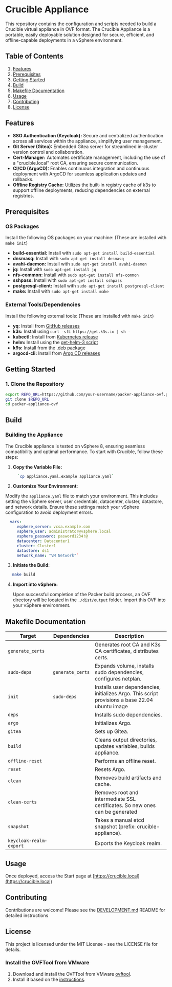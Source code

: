 # Crucible Appliance

This repository contains the configuration and scripts needed to build a Crucible virtual appliance in OVF format. The Crucible Appliance is a portable, easily deployable solution designed for secure, efficient, and offline-capable deployments in a vSphere environment.

## Table of Contents

1. [Features](#features)
2. [Prerequisites](#prerequisites)
3. [Getting Started](#getting-started)
4. [Build](#build)
5. [Makefile Documentation](#makefile-documentation)
6. [Usage](#usage)
7. [Contributing](#contributing)
8. [License](#license)

## Features

- **SSO Authentication (Keycloak):** Secure and centralized authentication across all services within the appliance, simplifying user management.
- **Git Server (Gitea):** Embedded Gitea server for streamlined in-cluster version control and collaboration.
- **Cert-Manager:** Automates certificate management, including the use of a "crucible.local" root CA, ensuring secure communication.
- **CI/CD (ArgoCD):** Enables continuous integration and continuous deployment with ArgoCD for seamless application updates and rollbacks.
- **Offline Registry Cache:** Utilizes the built-in registry cache of k3s to support offline deployments, reducing dependencies on external registries.

## Prerequisites

### OS Packages

Install the following OS packages on your machine: (These are installed with `make init`)

- **build-essential:** Install with `sudo apt-get install build-essential`
- **dnsmasq:** Install with `sudo apt-get install dnsmasq`
- **avahi-daemon:** Install with `sudo apt-get install avahi-daemon`
- **jq:** Install with `sudo apt-get install jq`
- **nfs-common:** Install with `sudo apt-get install nfs-common`
- **sshpass:** Install with `sudo apt-get install sshpass`
- **postgresql-client:** Install with `sudo apt-get install postgresql-client`
- **make:** Install with `sudo apt-get install make`

### External Tools/Dependencies

Install the following external tools: (These are installed with `make init`)

- **yq:** Install from [GitHub releases](https://github.com/mikefarah/yq/releases)
- **k3s:** Install using `curl -sfL https://get.k3s.io | sh -`
- **kubectl:** Install from [Kubernetes release](https://kubernetes.io/docs/tasks/tools/install-kubectl/)
- **helm:** Install using the [get-helm-3 script](https://helm.sh/docs/intro/install/)
- **k9s:** Install from the [.deb package](https://github.com/derailed/k9s/releases)
- **argocd-cli:** Install from [Argo CD releases](https://argo-cd.readthedocs.io/en/stable/cli_installation/)

## Getting Started

### 1. Clone the Repository

```bash
export REPO_URL=https://github.com/your-username/packer-appliance-ovf.git
git clone $REPO_URL
cd packer-appliance-ovf
```

## Build

### Building the Appliance

The Crucible appliance is tested on vSphere 8, ensuring seamless compatibility and optimal performance. To start with Crucible, follow these steps:

1.  **Copy the Variable File:**

    ```bash
      `cp appliance.yaml.example appliance.yaml`
    ```


2.  **Customize Your Environment:**

 Modify the `appliance.yaml` file to match your environment. This includes setting the vSphere server, user credentials, datacenter, cluster, datastore, and network details. Ensure these settings match your vSphere configuration to avoid deployment errors.

 ```yaml
   vars:
      vsphere_server: vcsa.example.com
      vsphere_user: administrator@vsphere.local
      vsphere_password: pasword1234!@
      datacenter: Datacenter1
      cluster: Cluster1
      datastore: ds1
      network_name: "VM Network"`
```

3.  **Initiate the Build:**

```bash
   make build
```

4.  **Import into vSphere:**

    Upon successful completion of the Packer build process, an OVF directory will be located in the `./dist/output` folder. Import this OVF into your vSphere environment.

## Makefile Documentation

| Target                  | Dependencies     | Description                                                                                    |
| ----------------------- | ---------------- | ---------------------------------------------------------------------------------------------- |
| `generate_certs`        |                  | Generates root CA and K3s CA certificates, distributes certs.                                  |
| `sudo-deps`             | `generate_certs` | Expands volume, installs sudo dependencies, configures netplan.                                |
| `init`                  | `sudo-deps`      | Installs user dependencies, initializes Argo. This script provisions a base 22.04 ubuntu image |
| `deps`                  |                  | Installs sudo dependencies.                                                                    |
| `argo`                  |                  | Initializes Argo.                                                                              |
| `gitea`                 |                  | Sets up Gitea.                                                                                 |
| `build`                 |                  | Cleans output directories, updates variables, builds appliance.                                |
| `offline-reset`         |                  | Performs an offline reset.                                                                     |
| `reset`                 |                  | Resets Argo.                                                                                   |
| `clean`                 |                  | Removes build artifacts and cache.                                                             |
| `clean-certs`           |                  | Removes root and intermediate SSL certificates. So new ones can be generated                   |
| `snapshot`              |                  | Takes a manual etcd snapshot (prefix: crucible-appliance).                                     |
| `keycloak-realm-export` |                  | Exports the Keycloak realm.                                                                    |

## Usage

Once deployed, access the Start page at [https://crucible.local](https://crucible.local)

## Contributing

Contributions are welcome! Please see the [DEVELOPMENT.md](./DEVELOPMENT.md) README for detailed instructions

## License

This project is licensed under the MIT License - see the LICENSE file for details.

### Install the OVFTool from VMware

1.  Download and install the OVFTool from VMware [ovftool](https://developer.broadcom.com/tools/open-virtualization-format-ovf-tool/latest).
2.  Install it based on the [instructions](https://docs.vmware.com/en/VMware-Telco-Cloud-Operations/1.3.0/deployment-guide-130/GUID-95301A42-F6F6-4BA9-B3A0-A86A268754B6.html).
